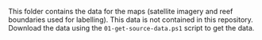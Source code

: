 This folder contains the data for the maps (satellite imagery and reef boundaries used for labelling).
This data is not contained in this repository. Download the data using the `01-get-source-data.ps1`
script to get the data.